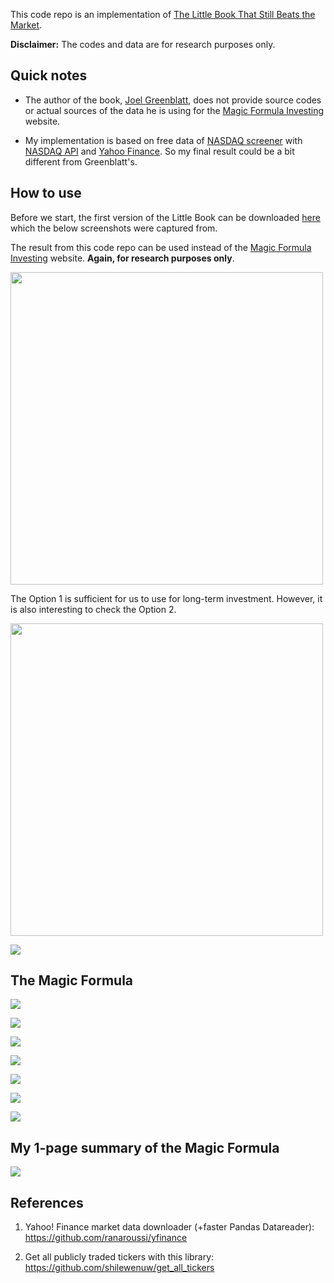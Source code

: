 This code repo is an implementation of [The Little Book That Still Beats the Market](https://www.amazon.com/gp/product/0470624159).

**Disclaimer:** The codes and data are for research purposes only.

## Quick notes

- The author of the book, [Joel Greenblatt](https://en.wikipedia.org/wiki/Joel_Greenblatt), does not provide source codes or actual sources of the data he is using for the [Magic Formula Investing](https://www.magicformulainvesting.com/) website. 

- My implementation is based on free data of [NASDAQ screener](https://www.nasdaq.com/market-activity/stocks/screener) with [NASDAQ API](https://api.nasdaq.com/api/screener/stocks) and [Yahoo Finance](https://finance.yahoo.com/). So my final result could be a bit different from Greenblatt's.

## How to use

Before we start, the first version of the Little Book can be downloaded [here](https://docs.google.com/viewer?a=v&pid=sites&srcid=ZGVmYXVsdGRvbWFpbnxla3JvbmVkZXNpZ258Z3g6MmI0OTZjZTI1OTNhZTMwNw) which the below screenshots were captured from.

The result from this code repo can be used instead of the [Magic Formula Investing](https://www.magicformulainvesting.com/) website. **Again, for research purposes only**.

<img src="doc/01_option1_step1to5.png" width="500"/>

The Option 1 is sufficient for us to use for long-term investment. However, it is also interesting to check the Option 2.

<img src="doc/02_option1_step6to8.png" width="500"/>

![](doc/03_option2_general_screening.png)

## The Magic Formula

![](doc/04_magic_formula_return_on_capital.png)

![](doc/05_magic_formula_return_on_capital.png)

![](doc/06_magic_formula_return_on_capital.png)

![](doc/07_magic_formula_earning_yield.png)

![](doc/08_magic_formula_earning_yield.png)

![](doc/09_magic_formula_earning_yield_example.png)

![](doc/10_magic_formula_earning_yield_example.png)

## My 1-page summary of the Magic Formula

![](doc/summary_from_the_book.jpg)

## References

1. Yahoo! Finance market data downloader (+faster Pandas Datareader): https://github.com/ranaroussi/yfinance

1. Get all publicly traded tickers with this library: https://github.com/shilewenuw/get_all_tickers